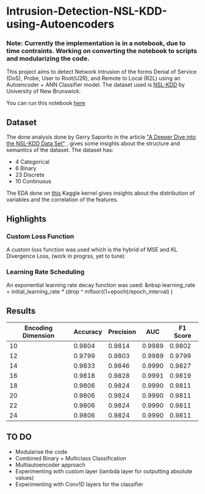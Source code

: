 # Intrusion-Detection-NSL-KDD-using-Autoencoders

### Note: Currently the implementation is in a notebook, due to time contraints. Working on converting the notebook to scripts and modularizing the code.

This project aims to detect Network Intrusion of the forms Denial of Service (DoS), Probe, User to Root(U2R), and Remote to Local (R2L) using an Autoencoder + ANN Classifier model. The dataset used is [NSL-KDD](https://www.unb.ca/cic/datasets/nsl.html) by University of New Brunswick.

You can run this notebook [here](https://www.kaggle.com/ma1var3/nsl-kdd-classification-using-autoencoders)

## Dataset

The done analysis done by Gerry Saporito in the article ["A Deeper Dive into the NSL-KDD Data Set"](https://towardsdatascience.com/a-deeper-dive-into-the-nsl-kdd-data-set-15c753364657) , gives some insights about the structure and semantics of the dataset. The dataset has:

- 4 Categorical
- 6 Binary
- 23 Discrete
- 10 Continuous

The EDA done on [this](https://www.kaggle.com/stefanost/cnns-for-intrusion-detection) Kaggle kernel gives insights about the distribution of variables and the correlation of the features.

## Highlights

### Custom Loss Function

A custom loss function was used which is the hybrid of MSE and KL Divergence Loss, (work in progrss, yet to tune)

### Learning Rate Scheduling

An exponential learning rate decay function was used:
&nbsp
learning_rate = initial_learning_rate \* (drop ^ mfloor((1+epoch)/epoch_interval) )

## Results

| Encoding Dimension | Accuracy | Precision | AUC    | F1 Score |
| ------------------ | -------- | --------- | ------ | -------- |
| 10                 | 0.9804   | 0.9814    | 0.9989 | 0.9802   |
| 12                 | 0.9799   | 0.9803    | 0.9989 | 0.9799   |
| 14                 | 0.9833   | 0.9846    | 0.9990 | 0.9827   |
| 16                 | 0.9818   | 0.9828    | 0.9991 | 0.9819   |
| 18                 | 0.9806   | 0.9824    | 0.9990 | 0.9811   |
| 20                 | 0.9806   | 0.9824    | 0.9990 | 0.9811   |
| 22                 | 0.9806   | 0.9824    | 0.9990 | 0.9811   |
| 24                 | 0.9806   | 0.9824    | 0.9990 | 0.9811   |

## TO DO

- Modularise the code
- Combined Binary + Multiclass Classification
- Multiautoencoder approach
- Experimenting with custom layer (lambda layer for outputting absolute values)
- Experimenting with Conv1D layers for the classifier
